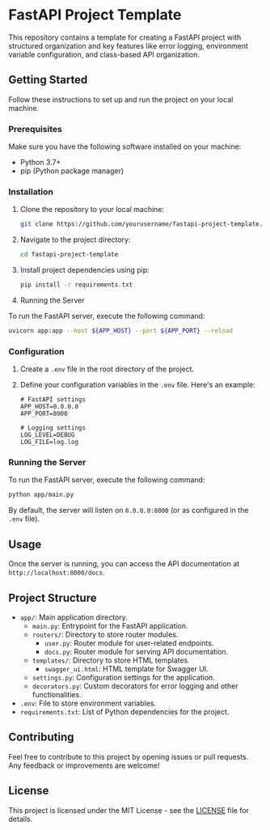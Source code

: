 # FastAPI Project Template

This repository contains a template for creating a FastAPI project with structured organization and key features like error logging, environment variable configuration, and class-based API organization.

## Getting Started

Follow these instructions to set up and run the project on your local machine.

### Prerequisites

Make sure you have the following software installed on your machine:

- Python 3.7+
- pip (Python package manager)

### Installation

1. Clone the repository to your local machine:

   ```bash
   git clone https://github.com/yourusername/fastapi-project-template.git
   ```

2. Navigate to the project directory:

   ```bash
   cd fastapi-project-template
   ```

3. Install project dependencies using pip:

   ```bash
   pip install -r requirements.txt
   ```
4. Running the Server

To run the FastAPI server, execute the following command:

   ```bash
   uvicorn app:app --host ${APP_HOST} --port ${APP_PORT} --reload
   ```

### Configuration

1. Create a `.env` file in the root directory of the project.

2. Define your configuration variables in the `.env` file. Here's an example:

   ```plaintext
   # FastAPI settings
   APP_HOST=0.0.0.0
   APP_PORT=8000

   # Logging settings
   LOG_LEVEL=DEBUG
   LOG_FILE=log.log
   ```

### Running the Server

To run the FastAPI server, execute the following command:

   ```bash
   python app/main.py
   ```

By default, the server will listen on `0.0.0.0:8000` (or as configured in the `.env` file).

## Usage

Once the server is running, you can access the API documentation at `http://localhost:8000/docs`.

## Project Structure

- `app/`: Main application directory.
  - `main.py`: Entrypoint for the FastAPI application.
  - `routers/`: Directory to store router modules.
    - `user.py`: Router module for user-related endpoints.
    - `docs.py`: Router module for serving API documentation.
  - `templates/`: Directory to store HTML templates.
    - `swagger_ui.html`: HTML template for Swagger UI.
  - `settings.py`: Configuration settings for the application.
  - `decorators.py`: Custom decorators for error logging and other functionalities.
- `.env`: File to store environment variables.
- `requirements.txt`: List of Python dependencies for the project.

## Contributing

Feel free to contribute to this project by opening issues or pull requests. Any feedback or improvements are welcome!

## License

This project is licensed under the MIT License - see the [LICENSE](LICENSE) file for details.
